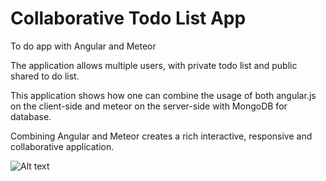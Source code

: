 # Collaborative Todo List App
To do app with Angular and Meteor

The application allows multiple users, with private todo list and public shared to do list.

This application shows how one can combine the usage of both angular.js on the client-side 
and meteor on the server-side with MongoDB for database.

Combining Angular and Meteor creates a rich interactive, responsive and collaborative application.

![Alt text](https://cloud.githubusercontent.com/assets/13487454/11828257/ce9bdf1e-a358-11e5-96ec-75db5d0ff9a8.png)



